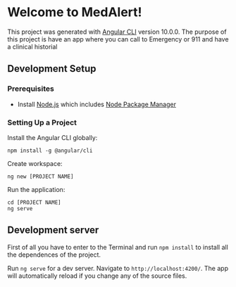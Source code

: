 # Welcome to MedAlert!
This project was generated with [Angular CLI](https://github.com/angular/angular-cli) version 10.0.0.
The purpose of this project is have an app where you can call to Emergency or 911 and have a clinical historial
## Development Setup

### [](https://github.com/angular/angular-cli/blob/main/README.md#prerequisites)Prerequisites

-   Install  [Node.js](https://nodejs.org/)  which includes  [Node Package Manager](https://www.npmjs.com/get-npm)

### [](https://github.com/angular/angular-cli/blob/main/README.md#setting-up-a-project)Setting Up a Project

Install the Angular CLI globally:

```
npm install -g @angular/cli

```

Create workspace:

```
ng new [PROJECT NAME]

```

Run the application:

```
cd [PROJECT NAME]
ng serve
```

## Development server
First of all you have to enter to the Terminal and run `npm install` to install all the dependences of the project.

Run  `ng serve`  for a dev server. Navigate to  `http://localhost:4200/`. The app will automatically reload if you change any of the source files.



